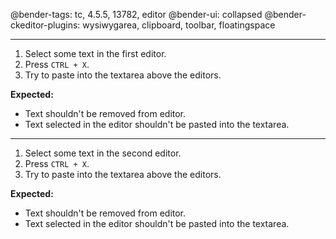 @bender-tags: tc, 4.5.5, 13782, editor
@bender-ui: collapsed
@bender-ckeditor-plugins: wysiwygarea, clipboard, toolbar, floatingspace

----

1. Select some text in the first editor.
2. Press `CTRL + X`.
3. Try to paste into the textarea above the editors.

**Expected:**
* Text shouldn't be removed from editor.
* Text selected in the editor shouldn't be pasted into the textarea.

----

1. Select some text in the second editor.
2. Press `CTRL + X`.
3. Try to paste into the textarea above the editors.

**Expected:**
* Text shouldn't be removed from editor.
* Text selected in the editor shouldn't be pasted into the textarea.
